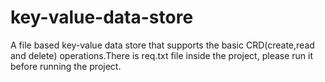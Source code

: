 # key-value-data-store
A file based key-value data store that supports the basic CRD(create,read and delete) operations.There is req.txt file inside the project, please run it before running the project.
